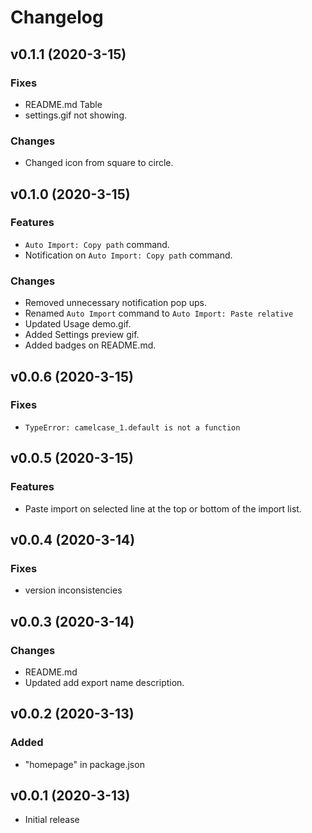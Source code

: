 # Changelog

## v0.1.1 (2020-3-15)

### Fixes

- README.md Table
- settings.gif not showing.

### Changes

- Changed icon from square to circle.

## v0.1.0 (2020-3-15)

### Features

- `Auto Import: Copy path` command.
- Notification on `Auto Import: Copy path` command.

### Changes

- Removed unnecessary notification pop ups.
- Renamed `Auto Import` command to `Auto Import: Paste relative`
- Updated Usage demo.gif.
- Added Settings preview gif.
- Added badges on README.md.

## v0.0.6 (2020-3-15)

### Fixes

- `TypeError: camelcase_1.default is not a function`

## v0.0.5 (2020-3-15)

### Features

- Paste import on selected line at the top or bottom of the import list.

## v0.0.4 (2020-3-14)

### Fixes

- version inconsistencies

## v0.0.3 (2020-3-14)

### Changes

- README.md
- Updated add export name description.

## v0.0.2 (2020-3-13)

### Added

- "homepage" in package.json

## v0.0.1 (2020-3-13)

- Initial release
